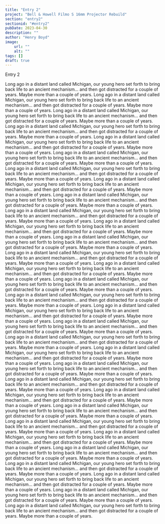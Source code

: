 ```yaml
---
title: "Entry 2"
project: "Bell & Howell Filmo S 16mm Projector Rebuild"
section: "entry2"
sectionid: "#entry2"
pubDate: 2023-04-30
description: ""
author: "Henry Boyd"
image:
    url: ""
    alt: ""
tags: []
draft: true
---
```


Entry 2  


Long ago in a distant land called Michigan, our young hero set forth to bring back life to an ancient mechanism… and then got distracted for a couple of years. Maybe more than a couple of years. Long ago in a distant land called Michigan, our young hero set forth to bring back life to an ancient mechanism… and then got distracted for a couple of years. Maybe more than a couple of years. Long ago in a distant land called Michigan, our young hero set forth to bring back life to an ancient mechanism… and then got distracted for a couple of years. Maybe more than a couple of years. Long ago in a distant land called Michigan, our young hero set forth to bring back life to an ancient mechanism… and then got distracted for a couple of years. Maybe more than a couple of years. Long ago in a distant land called Michigan, our young hero set forth to bring back life to an ancient mechanism… and then got distracted for a couple of years. Maybe more than a couple of years. Long ago in a distant land called Michigan, our young hero set forth to bring back life to an ancient mechanism… and then got distracted for a couple of years. Maybe more than a couple of years. Long ago in a distant land called Michigan, our young hero set forth to bring back life to an ancient mechanism… and then got distracted for a couple of years. Maybe more than a couple of years. Long ago in a distant land called Michigan, our young hero set forth to bring back life to an ancient mechanism… and then got distracted for a couple of years. Maybe more than a couple of years. Long ago in a distant land called Michigan, our young hero set forth to bring back life to an ancient mechanism… and then got distracted for a couple of years. Maybe more than a couple of years. Long ago in a distant land called Michigan, our young hero set forth to bring back life to an ancient mechanism… and then got distracted for a couple of years. Maybe more than a couple of years. Long ago in a distant land called Michigan, our young hero set forth to bring back life to an ancient mechanism… and then got distracted for a couple of years. Maybe more than a couple of years. Long ago in a distant land called Michigan, our young hero set forth to bring back life to an ancient mechanism… and then got distracted for a couple of years. Maybe more than a couple of years. Long ago in a distant land called Michigan, our young hero set forth to bring back life to an ancient mechanism… and then got distracted for a couple of years. Maybe more than a couple of years. Long ago in a distant land called Michigan, our young hero set forth to bring back life to an ancient mechanism… and then got distracted for a couple of years. Maybe more than a couple of years. Long ago in a distant land called Michigan, our young hero set forth to bring back life to an ancient mechanism… and then got distracted for a couple of years. Maybe more than a couple of years. Long ago in a distant land called Michigan, our young hero set forth to bring back life to an ancient mechanism… and then got distracted for a couple of years. Maybe more than a couple of years. Long ago in a distant land called Michigan, our young hero set forth to bring back life to an ancient mechanism… and then got distracted for a couple of years. Maybe more than a couple of years. Long ago in a distant land called Michigan, our young hero set forth to bring back life to an ancient mechanism… and then got distracted for a couple of years. Maybe more than a couple of years. Long ago in a distant land called Michigan, our young hero set forth to bring back life to an ancient mechanism… and then got distracted for a couple of years. Maybe more than a couple of years. Long ago in a distant land called Michigan, our young hero set forth to bring back life to an ancient mechanism… and then got distracted for a couple of years. Maybe more than a couple of years. Long ago in a distant land called Michigan, our young hero set forth to bring back life to an ancient mechanism… and then got distracted for a couple of years. Maybe more than a couple of years. Long ago in a distant land called Michigan, our young hero set forth to bring back life to an ancient mechanism… and then got distracted for a couple of years. Maybe more than a couple of years. Long ago in a distant land called Michigan, our young hero set forth to bring back life to an ancient mechanism… and then got distracted for a couple of years. Maybe more than a couple of years. Long ago in a distant land called Michigan, our young hero set forth to bring back life to an ancient mechanism… and then got distracted for a couple of years. Maybe more than a couple of years. Long ago in a distant land called Michigan, our young hero set forth to bring back life to an ancient mechanism… and then got distracted for a couple of years. Maybe more than a couple of years. Long ago in a distant land called Michigan, our young hero set forth to bring back life to an ancient mechanism… and then got distracted for a couple of years. Maybe more than a couple of years. Long ago in a distant land called Michigan, our young hero set forth to bring back life to an ancient mechanism… and then got distracted for a couple of years. Maybe more than a couple of years. Long ago in a distant land called Michigan, our young hero set forth to bring back life to an ancient mechanism… and then got distracted for a couple of years. Maybe more than a couple of years. Long ago in a distant land called Michigan, our young hero set forth to bring back life to an ancient mechanism… and then got distracted for a couple of years. Maybe more than a couple of years. Long ago in a distant land called Michigan, our young hero set forth to bring back life to an ancient mechanism… and then got distracted for a couple of years. Maybe more than a couple of years. Long ago in a distant land called Michigan, our young hero set forth to bring back life to an ancient mechanism… and then got distracted for a couple of years. Maybe more than a couple of years. 